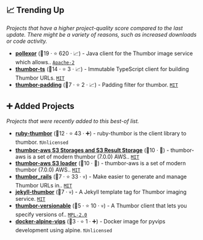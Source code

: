 ## 📈 Trending Up

_Projects that have a higher project-quality score compared to the last update. There might be a variety of reasons, such as increased downloads or code activity._

- <b><a href="https://github.com/square/pollexor">pollexor</a></b> (🥇19 ·  ⭐ 620 · 📈) - Java client for the Thumbor image service which allows.. <code><a href="http://bit.ly/3nYMfla">Apache-2</a></code> <code><img src="https://www.java.com/favicon.ico" style="display:inline;" width="13" height="13"></code> <a href="https://github.com/thumbor/thumbor/releases/tag/7.0.0"><code><img src="https://github.com/thumbor/awesome-thumbor/blob/main/thumbor.png?raw=true" style="display:inline;" width="13" height="13"></code></a>
- <b><a href="https://github.com/Brettm12345/thumbor-ts">thumbor-ts</a></b> (🥇14 ·  ⭐ 3 · 📈) - Immutable TypeScript client for building Thumbor URLs. <code><a href="http://bit.ly/34MBwT8">MIT</a></code> <a href="https://nodejs.org/en/"><code><img src="https://nodejs.org/static/images/favicons/favicon-32x32.png" style="display:inline;" width="13" height="13"></code></a> <a href="https://www.typescriptlang.org/"><code><img src="https://www.typescriptlang.org/favicon.ico" style="display:inline;" width="13" height="13"></code></a> <a href="https://github.com/thumbor/thumbor/releases/tag/7.0.0"><code><img src="https://github.com/thumbor/awesome-thumbor/blob/main/thumbor.png?raw=true" style="display:inline;" width="13" height="13"></code></a>
- <b><a href="https://github.com/arcivr/thumbor-padding">thumbor-padding</a></b> (🥈7 ·  ⭐ 2 · 📈) - Padding filter for thumbor. <code><a href="http://bit.ly/34MBwT8">MIT</a></code>

## ➕ Added Projects

_Projects that were recently added to this best-of list._

- <b><a href="https://github.com/thumbor/ruby-thumbor">ruby-thumbor</a></b> (🥇12 ·  ⭐ 43 · ➕) - ruby-thumbor is the client library to thumbor. <code>❗Unlicensed</code> <code><img src="https://rubygems.org/favicon.ico" style="display:inline;" width="13" height="13"></code> <a href="https://github.com/thumbor/thumbor/releases/tag/7.0.0"><code><img src="https://github.com/thumbor/awesome-thumbor/blob/main/thumbor.png?raw=true" style="display:inline;" width="13" height="13"></code></a>
- <b><a href="https://github.com/thumbor/thumbor-aws">thumbor-aws S3 Storages and S3 Result Storage</a></b> (🥈10 · 🐣) - thumbor-aws is a set of modern thumbor (7.0.0) AWS.. <code><a href="http://bit.ly/34MBwT8">MIT</a></code> <a href="https://www.python.org/downloads/"><code><img src="https://github.com/thumbor/awesome-thumbor/blob/main/python3.png?raw=true" style="display:inline;" width="13" height="13"></code></a> <a href="https://github.com/thumbor/thumbor/releases/tag/7.0.0"><code><img src="https://github.com/thumbor/awesome-thumbor/blob/main/thumbor.png?raw=true" style="display:inline;" width="13" height="13"></code></a>
- <b><a href="https://github.com/thumbor/thumbor-aws">thumbor-aws S3 loader</a></b> (🥈10 · 🐣) - thumbor-aws is a set of modern thumbor (7.0.0) AWS.. <code><a href="http://bit.ly/34MBwT8">MIT</a></code> <a href="https://www.python.org/downloads/"><code><img src="https://github.com/thumbor/awesome-thumbor/blob/main/python3.png?raw=true" style="display:inline;" width="13" height="13"></code></a> <a href="https://github.com/thumbor/thumbor/releases/tag/7.0.0"><code><img src="https://github.com/thumbor/awesome-thumbor/blob/main/thumbor.png?raw=true" style="display:inline;" width="13" height="13"></code></a>
- <b><a href="https://github.com/rafaelcaricio/thumbor_rails">thumbor_rails</a></b> (🥈7 ·  ⭐ 33 · 💀) - Make easier to generate and manage Thumbor URLs in.. <code><a href="http://bit.ly/34MBwT8">MIT</a></code> <code><img src="https://rubygems.org/favicon.ico" style="display:inline;" width="13" height="13"></code> <a href="https://github.com/thumbor/thumbor/releases/tag/7.0.0"><code><img src="https://github.com/thumbor/awesome-thumbor/blob/main/thumbor.png?raw=true" style="display:inline;" width="13" height="13"></code></a>
- <b><a href="https://github.com/myles/jekyll-thumbor">jekyll-thumbor</a></b> (🥈7 · 💀) - A Jekyll template tag for Thumbor imaging service. <code><a href="http://bit.ly/34MBwT8">MIT</a></code> <code><img src="https://rubygems.org/favicon.ico" style="display:inline;" width="13" height="13"></code> <a href="https://github.com/thumbor/thumbor/releases/tag/7.0.0"><code><img src="https://github.com/thumbor/awesome-thumbor/blob/main/thumbor.png?raw=true" style="display:inline;" width="13" height="13"></code></a>
- <b><a href="https://github.com/vjustov/thumbor-versionable">thumbor-versionable</a></b> (🥉5 ·  ⭐ 10 · 💀) - A Thumbor client that lets you specify versions of.. <code><a href="http://bit.ly/3postzC">MPL-2.0</a></code> <code><img src="https://rubygems.org/favicon.ico" style="display:inline;" width="13" height="13"></code> <a href="https://github.com/thumbor/thumbor/releases/tag/7.0.0"><code><img src="https://github.com/thumbor/awesome-thumbor/blob/main/thumbor.png?raw=true" style="display:inline;" width="13" height="13"></code></a>
- <b><a href="https://github.com/heynemann/docker-alpine-pyvips">docker-alpine-vips</a></b> (🥉3 ·  ⭐ 1 · ➕) - Docker image for pyvips development using alpine. <code>❗Unlicensed</code> <code><img src="https://www.docker.com/favicon.ico" style="display:inline;" width="13" height="13"></code>

